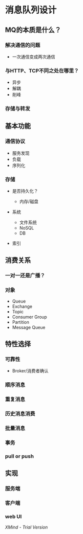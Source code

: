 # 消息队列设计

## MQ的本质是什么？

### 解决通信的问题

- 一次通信变成两次通信

### 与HTTP、TCP不同之处在哪里？

- 异步
- 解耦
- 削峰

### 存储与转发

## 基本功能

### 通信协议

- 服务发现
- 负载
- 序列化

### 存储

- 是否持久化？

	- 内存/磁盘

- 系统

	- 文件系统
	- NoSQL
	- DB

- 索引

## 消费关系

### 一对一还是广播？

### 对象

- Queue
- Exchange
- Topic
- Consumer Group
- Partition
- Message Queue

## 特性选择

### 可靠性

- Broker/消费者确认

### 顺序消息

### 重复消息

### 历史消息消费

### 批量消息

### 事务

### pull or push

## 实现

### 服务端

### 客户端

### web UI

*XMind - Trial Version*